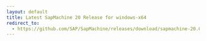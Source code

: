 ```yaml
---
layout: default
title: Latest SapMachine 20 Release for windows-x64
redirect_to:
  - https://github.com/SAP/SapMachine/releases/download/sapmachine-20.0.1/sapmachine-jdk-20.0.1_windows-x64_bin.zip
---
```

